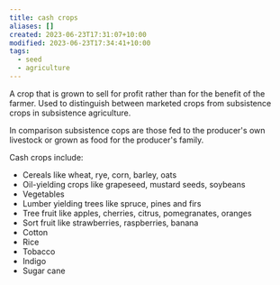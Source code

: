 ```yaml
---
title: cash crops
aliases: []
created: 2023-06-23T17:31:07+10:00
modified: 2023-06-23T17:34:41+10:00
tags:
  - seed
  - agriculture
---
```


A crop that is grown to sell for profit rather than for the benefit of the farmer. Used to distinguish between marketed crops from subsistence crops in subsistence agriculture.

In comparison subsistence cops are those fed to the producer's own livestock or grown as food for the producer's family. 

Cash crops include:
- Cereals like wheat, rye, corn, barley, oats
- Oil-yielding crops like grapeseed, mustard seeds, soybeans
- Vegetables
- Lumber yielding trees like spruce, pines and firs
- Tree fruit like apples, cherries, citrus, pomegranates, oranges
- Sort fruit like strawberries, raspberries, banana
- Cotton
- Rice
- Tobacco
- Indigo
- Sugar cane
